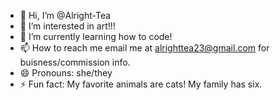 - 👋 Hi, I’m @Alright-Tea
- 👀 I’m interested in art!!!
- 🌱 I’m currently learning how to code!
- 📫 How to reach me email me at alrighttea23@gmail.com for buisness/commission info.
- 😄 Pronouns: she/they
- ⚡ Fun fact: My favorite animals are cats! My family has six.

<!---
Alright-Tea/Alright-Tea is a ✨ special ✨ repository because its `README.md` (this file) appears on your GitHub profile.
You can click the Preview link to take a look at your changes.
--->
